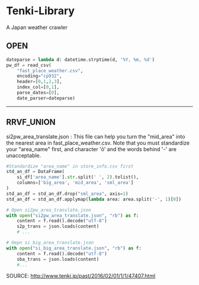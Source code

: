 # Tenki-Library
A Japan weather crawler 

OPEN
-------------

```python
dateparse = lambda d: datetime.strptime(d, '%Y, %m, %d')
pw_df = read_csv(
    "fast_place_weather.csv", 
    encoding="cp932",  
    header=[0,1,2,3], 
    index_col=[0,1], 
    parse_dates=[0], 
    date_parser=dateparse)
```
-------------

RRVF_UNION
-------------
si2pw_area_translate.json : This file can help you turn the "mid_area" into the nearest area in fast_place_weather.csv. Note that you must standardize your "area_name" first, and character 'ō' and the words behind '-' are unacceptable.

```python
#Standardize "area_name" in store_info.csv first
std_an_df = DataFrame(
    si_df['area_name'].str.split(' ', 2).tolist(), 
    columns=['big_area', 'mid_area', 'sml_area']
)
std_an_df = std_an_df.drop("sml_area", axis=1)
std_an_df = std_an_df.applymap(lambda area: area.split('-', 1)[0])

# Open si2pw_area_translate.json
with open("si2pw_area_translate.json", "rb") as f:
    content = f.read().decode("utf-8")
    s2p_trans = json.loads(content)
    # ...

# Oepn si_big_area_translate.json
with open("si_big_area_translate.json", "rb") as f:
    content = f.read().decode("utf-8")
    sba_trans = json.loads(content)
    #...
```


SOURCE: http://www.tenki.jp/past/2016/02/01/1/1/47407.html
